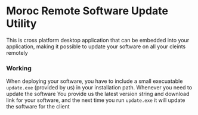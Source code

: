 # Moroc Remote Software Update Utility

This is cross platform desktop application that can be embedded into your application,
making it possible to update your software on all your cleints remotely

### Working

When deploying your software, you have to include a small execuatable `update.exe` (provided by us) in
your installation path. Whenever you need to update the software You provide us the
latest version string and download link for your software, and the next time you run
`update.exe` it will update the software for the client
